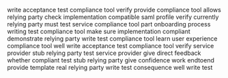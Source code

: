 write acceptance test compliance tool verify provide compliance tool allows relying party check implementation compatible saml profile verify currently relying party must test service compliance tool part onboarding process writing test compliance tool make sure implementation compliant demonstrate relying party write test compliance tool learn user experience compliance tool well write acceptance test compliance tool verify service provider stub relying party test service provider give direct feedback whether compliant test stub relying party give confidence work endtoend provide template real relying party write test consequence well write test